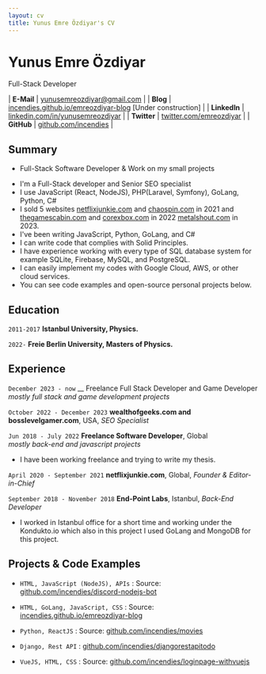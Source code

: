 ```yaml
---
layout: cv
title: Yunus Emre Özdiyar's CV
---
```


# Yunus Emre Özdiyar
Full-Stack Developer 

| __E-Mail__   | [yunusemreozdiyar@gmail.com](mailto:yunusemreozdiyar@gmail.com)    | 
| __Blog__  | [incendies.github.io/emreozdiyar-blog](https://incendies.github.io/emreozdiyar-blog/)    [Under construction]   |
| __LinkedIn__ | [linkedin.com/in/yunusemreozdiyar](https://linkedin.com/in/yunusemreozdiyar) |
| __Twitter__  | [twitter.com/emreozdiyar](https://twitter.com/emreozdiyar)       |
| __GitHub__  | [github.com/incendies](https://github.com/incendies)         |

## Summary
* Full-Stack Software Developer & Work on my small projects 

- I'm a Full-Stack developer and Senior SEO specialist 
- I use JavaScript (React, NodeJS), PHP(Laravel, Symfony), GoLang,  Python, C#
- I sold 5 websites [netflixjunkie.com](https://netflixjunkie.com) and [chaospin.com](https://chaospin.com) in 2021 and [thegamescabin.com](https://thegamescabin.com) and [corexbox.com](https://corexbox.com) in 2022 [metalshout.com](https://metalshout.com) in 2023. 
- I've been writing JavaScript, Python, GoLang, and C#
- I can write code that complies with Solid Principles.
- I have experience working with every type of SQL database system for example SQLite, Firebase, MySQL, and PostgreSQL.
- I can easily implement my codes with Google Cloud, AWS, or other cloud services. 
- You can see code examples and open-source personal projects below.

## Education

`2011-2017`
__Istanbul University, Physics.__


`2022-`
__Freie Berlin University, Masters of Physics.__

## Experience

`December 2023 - now`
__ Freelance Full Stack Developer and Game Developer 
_mostly full stack and game development projects_


`October 2022 - December 2023`
__wealthofgeeks.com and bosslevelgamer.com__, USA, 
_SEO Specialist_

`Jun 2018 - July 2022`
__Freelance Software Developer__, Global  
_mostly back-end and javascript projects_
- I have been working freelance and trying to write my thesis.

`April 2020 - September 2021`
__netflixjunkie.com__, Global, 
_Founder & Editor-in-Chief_

`September 2018 - November 2018`
__End-Point Labs__, Istanbul,
_Back-End Developer_

- I worked in Istanbul office for a short time and working under the Kondukto.io which also in this project I used GoLang and MongoDB for this project.

## Projects & Code Examples

- `HTML, JavaScript (NodeJS), APIs` : 
   Source: [github.com/incendies/discord-nodejs-bot]((https://github.com/incendies/discord-nodejs-bot))
  
- `HTML, GoLang, JavaScript, CSS` : 
   Source: [incendies.github.io/emreozdiyar-blog](https://incendies.github.io/emreozdiyar-blog/)

- `Python, ReactJS` : 
   Source: [github.com/incendies/movies](https://github.com/incendies/movies)

- `Django, Rest API` : [github.com/incendies/djangorestapitodo](https://github.com/incendies/djangorestapitodo)

- `VueJS, HTML, CSS` :
  Source: [github.com/incendies/loginpage-withvuejs](https://github.com/incendies/loginpage-withvuejs)
